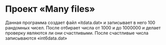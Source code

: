 # Проект «Many files»

Данная программа создает файл «itdata.dat» и записывает в него 100 рандомных чисел.
После отбирает числа от 1000 и до 1000000 и делает проверку являются ли они счастливыми. После счастливые числа записываются «int6data.dat»
